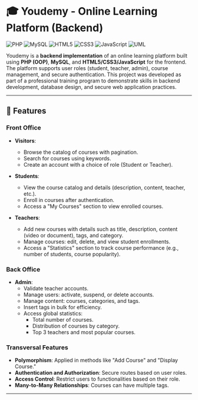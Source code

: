 # 🎓 Youdemy - Online Learning Platform (Backend)

![PHP](https://img.shields.io/badge/PHP-777BB4?style=for-the-badge&logo=php&logoColor=white)
![MySQL](https://img.shields.io/badge/MySQL-005C84?style=for-the-badge&logo=mysql&logoColor=white)
![HTML5](https://img.shields.io/badge/HTML5-E34F26?style=for-the-badge&logo=html5&logoColor=white)
![CSS3](https://img.shields.io/badge/CSS3-1572B6?style=for-the-badge&logo=css3&logoColor=white)
![JavaScript](https://img.shields.io/badge/JavaScript-F7DF1E?style=for-the-badge&logo=javascript&logoColor=black)
![UML](https://img.shields.io/badge/UML-000000?style=for-the-badge&logo=diagramsdotnet&logoColor=white)

Youdemy is a **backend implementation** of an online learning platform built using **PHP (OOP)**, **MySQL**, and **HTML5/CSS3/JavaScript** for the frontend. The platform supports user roles (student, teacher, admin), course management, and secure authentication. This project was developed as part of a professional training program to demonstrate skills in backend development, database design, and secure web application practices.

---

## 🚀 **Features**

### **Front Office**
- **Visitors**:
  - Browse the catalog of courses with pagination.
  - Search for courses using keywords.
  - Create an account with a choice of role (Student or Teacher).

- **Students**:
  - View the course catalog and details (description, content, teacher, etc.).
  - Enroll in courses after authentication.
  - Access a "My Courses" section to view enrolled courses.

- **Teachers**:
  - Add new courses with details such as title, description, content (video or document), tags, and category.
  - Manage courses: edit, delete, and view student enrollments.
  - Access a "Statistics" section to track course performance (e.g., number of students, course popularity).

### **Back Office**
- **Admin**:
  - Validate teacher accounts.
  - Manage users: activate, suspend, or delete accounts.
  - Manage content: courses, categories, and tags.
  - Insert tags in bulk for efficiency.
  - Access global statistics:
    - Total number of courses.
    - Distribution of courses by category.
    - Top 3 teachers and most popular courses.

### **Transversal Features**
- **Polymorphism**: Applied in methods like "Add Course" and "Display Course."
- **Authentication and Authorization**: Secure routes based on user roles.
- **Access Control**: Restrict users to functionalities based on their role.
- **Many-to-Many Relationships**: Courses can have multiple tags.

---

